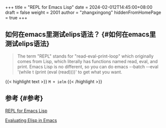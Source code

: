 +++
title = "REPL for Emacs Lisp"
date = 2024-02-012T14:45:00+08:00
draft = false
weight = 2001
author = "zhangxingong"
hiddenFromHomePage = true
+++

## 如何在emacs里测试elips语法？ {#如何在emacs里测试elips语法}

> The term "REPL" stands for "read-eval-print-loop" which originally comes from Lisp, which literally has functions named read, eval, and print. Emacs Lisp is no different, so you can do emacs --batch --eval '(while t (print (eval (read))))' to get what you want.

{{< highlight text >}}
`M + ielm`
{{< /highlight >}}


## 参考 {#参考}

[REPL for Emacs Lisp](https://stackoverflow.com/questions/6687721/repl-for-emacs-lisp)

[Evaluating Elisp in Emacs](https://www.masteringemacs.org/article/evaluating-elisp-emacs)

